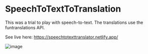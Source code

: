 # SpeechToTextToTranslation

This was a trial to play with speech-to-text. The translations use the funtranslations API.

See live here: https://speechtotexttranslator.netlify.app/

![image](https://github.com/Suk0shi/SpeechToTextToMinion/assets/144342852/7efd0540-53ea-4a2b-9f5b-ba52ffafbc85)
